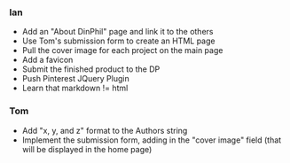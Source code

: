 <h3>Ian</h3>
<ul>
<li>Add an "About DinPhil" page and link it to the others</li>
<li>Use Tom's submission form to create an HTML page</li>
<li>Pull the cover image for each project on the main page</li>
<li>Add a favicon</li>
<li>Submit the finished product to the DP</li>
<li>Push Pinterest JQuery Plugin</li>
<li>Learn that markdown != html</li>
</ul>


<h3>Tom</h3>
<ul>
<li>Add "x, y, and z" format to the Authors string</li>
<li>Implement the submission form, adding in the "cover image" field (that will be displayed in the home page)</li>
</ul>
